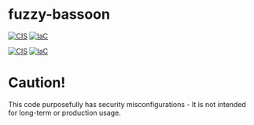 # fuzzy-bassoon

[![CIS](https://app.soluble.cloud/api/v1/public/badges/ccf2efae-017f-475b-9cf6-94702c8aa854.svg?orgId=876591125400)](https://app.soluble.cloud/repos/details/github.com/bvboe/fuzzy-bassoon?orgId=876591125400)  [![IaC](https://app.soluble.cloud/api/v1/public/badges/06c15ef7-5d53-4598-a043-536d654cd352.svg?orgId=876591125400)](https://app.soluble.cloud/repos/details/github.com/bvboe/fuzzy-bassoon?orgId=876591125400)  

[![CIS](https://app.soluble.cloud/api/v1/public/badges/46937b15-8ff2-4b02-b079-fe5a33db406c.svg)](https://app.soluble.cloud/repos/details/github.com/mikelaramie/fuzzy-bassoon)  [![IaC](https://app.soluble.cloud/api/v1/public/badges/5af1ce18-b313-4f58-8659-307ec4256b3b.svg)](https://app.soluble.cloud/repos/details/github.com/mikelaramie/fuzzy-bassoon)  

# Caution!
This code purposefully has security misconfigurations - It is not intended for long-term or production usage.
